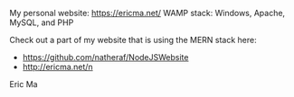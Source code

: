 My personal website: https://ericma.net/
WAMP stack: Windows, Apache, MySQL, and PHP

Check out a part of my website that is using the MERN stack here: 
* https://github.com/natheraf/NodeJSWebsite
* http://ericma.net/n

Eric Ma
